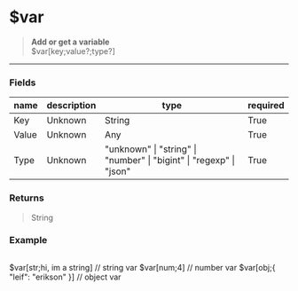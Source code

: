 # **$var**
> **Add or get a variable** <br/>
> $var[key;value?;type?]
- - -

### Fields
| name | description | type | required |
|------|-------------|------|----------|
| Key | Unknown | String | True |
| Value | Unknown | Any | True |
| Type | Unknown | &quot;unknown&quot; &#124; &quot;string&quot; &#124; &quot;number&quot; &#124; &quot;bigint&quot; &#124; &quot;regexp&quot; &#124; &quot;json&quot; | True |

### Returns
> String

### Example
> ```php
$var[str;hi, im a string] // string var
$var[num;4] // number var
$var[obj;{ "leif": "erikson" }] // object var
```